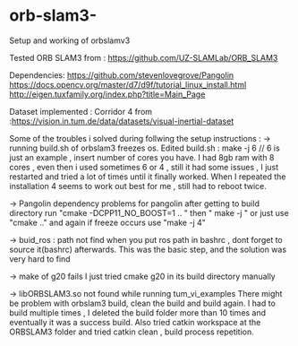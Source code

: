 # orb-slam3-
Setup and working of orbslamv3

Tested ORB SLAM3 from : https://github.com/UZ-SLAMLab/ORB_SLAM3

Dependencies:
https://github.com/stevenlovegrove/Pangolin
https://docs.opencv.org/master/d7/d9f/tutorial_linux_install.html
http://eigen.tuxfamily.org/index.php?title=Main_Page

Dataset implemented :
Corridor 4 from :https://vision.in.tum.de/data/datasets/visual-inertial-dataset


Some of the troubles i solved during follwing the setup instructions :
-> running build.sh of orbslam3 freezes os.
Edited build.sh : make -j 6  // 6 is just an example , insert number of cores you have.
I had 8gb ram with 8 cores , even then i used sometimes 6 or 4 , still it had some issues , I just restarted and tried a lot of times until it finally worked.
When I repeated the installation 4 seems to work out best for me , still had to reboot twice.

-> Pangolin dependency problems
for pangolin after getting to build directory run  "cmake -DCPP11_NO_BOOST=1 .. " then " make -j "
or just use "cmake .."  and again if freeze occurs use "make -j 4"

-> buid_ros : path not find
when you put ros path in bashrc , dont forget to source it(bashrc) afterwards.
This was the basic step, and the solution was very hard to find

-> make of g20 fails
I just tried cmake g20 in its build directory manually

-> libORBSLAM3.so not found while running tum_vi_examples
There might be problem with orbslam3 build, clean the build and build again.
I had to build multiple times , I deleted the build folder more than 10 times and eventually it was a success build.
Also tried catkin workspace at the ORBSLAM3 folder and tried catkin clean , build process repetition.



